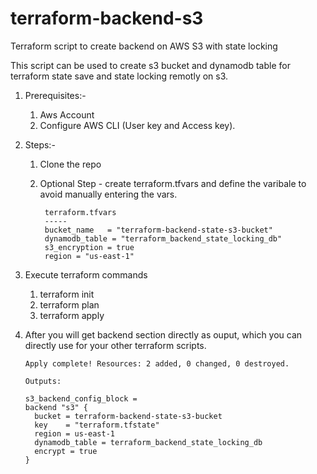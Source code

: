 # terraform-backend-s3
Terraform script to create backend on AWS S3 with state locking

This script can be used to create s3 bucket and dynamodb table for terraform state save and state locking remotly on s3.

1. Prerequisites:-
	1. Aws Account
	2. Configure AWS CLI (User key and Access key).

2. Steps:-
	1. Clone the repo
	2. Optional Step - create terraform.tfvars and define the varibale to avoid manually entering the vars.
		
			terraform.tfvars
			-----
			bucket_name   = "terraform-backend-state-s3-bucket"
			dynamodb_table = "terraform_backend_state_locking_db"
			s3_encryption = true
			region = "us-east-1"
    
 3. Execute terraform commands
    1. terraform init
    2. terraform plan
    3. terraform apply
    
 4. After you will get backend section directly as ouput, which you can directly use for your other terraform scripts.
 
        Apply complete! Resources: 2 added, 0 changed, 0 destroyed.

        Outputs:

        s3_backend_config_block = 
        backend "s3" {
          bucket = terraform-backend-state-s3-bucket
          key    = "terraform.tfstate"
          region = us-east-1
          dynamodb_table = terraform_backend_state_locking_db
          encrypt = true
        }
